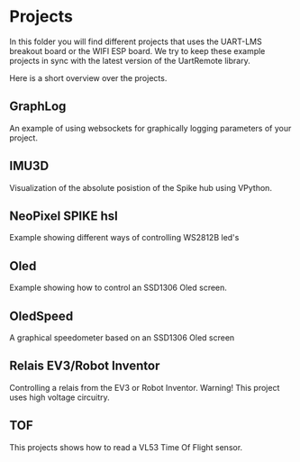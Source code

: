 # Projects

In this folder you will find different projects that uses the UART-LMS breakout board or the WIFI ESP board. We try to keep these example projects in sync with the latest version of the UartRemote library.

Here is a short overview over the projects.

## GraphLog
An example of using websockets for graphically logging parameters of your project.
## IMU3D
Visualization of the absolute posistion of the Spike hub using VPython.
## NeoPixel SPIKE hsl
Example showing different ways of controlling WS2812B led's
## Oled
Example showing how to control an SSD1306 Oled screen.
## OledSpeed
A graphical speedometer based on an SSD1306 Oled screen
## Relais EV3/Robot Inventor
Controlling a relais from the EV3 or Robot Inventor. Warning! This project uses high voltage circuitry.
## TOF
This projects shows how to read a VL53 Time Of Flight sensor.
